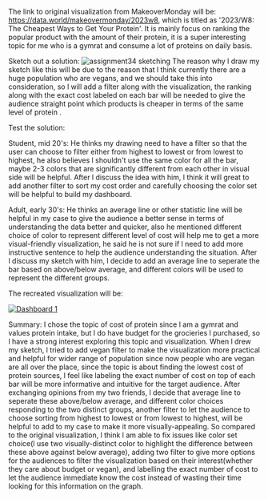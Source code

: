 The link to original visualization from MakeoverMonday will be: https://data.world/makeovermonday/2023w8, 
which is titled as '2023/W8: The Cheapest Ways to Get Your Protein'. It is mainly focus on ranking the popular product with the amount of their protein, it is a super interesting topic for me who is a gymrat and consume a lot of proteins on daily basis.


Sketch out a solution:
![assignment34 sketching](https://github.com/qzhou2/portfolio-tellingdata/assets/122907703/61f1dfcd-07c7-4294-9360-7522d494b037)
The reason why l draw my sketch like this will be due to the reason that l think currently there are a huge population who are vegans, and we should take this into consideration, so l will add a filter along with the visualization, the ranking along with the exact cost labeled on each bar will be needed to give the audience straight point which products is cheaper in terms of the same level of protein .

Test the solution:

Student, mid 20's: He thinks my drawing need to have a filter so that the user can choose to filter either from highest to lowest or from lowest to highest, he also believes l shouldn't use the same color for all the bar, maybe 2-3 colors that are significantly different from each other in visual side will be helpful. After l discuss the idea with him, l think it will great to add another filter to sort my cost order and carefully choosing the color set will be helpful to build my dashboard.

Adult, early 30's: He thinks an average line or other statistic line will be helpful in my case to give the audience a better sense in terms of understanding the data better and quicker, also he mentioned different choice of color to 
represent different level of cost will help me to get a more visual-friendly visualization, he said he is not sure if l need to add more instructive sentence to help the audience understanding the situation. After l discuss my sketch with him, l decide to add an average line to seperate the bar based on above/below average, and different colors will be used to represent the different groups.


The recreated visualization will be:
<div class='tableauPlaceholder' id='viz1699941658982' style='position: relative'><noscript><a href='#'><img alt='Dashboard 1 ' src='https:&#47;&#47;public.tableau.com&#47;static&#47;images&#47;As&#47;Assignment34fortellingstorydata&#47;Dashboard1&#47;1_rss.png' style='border: none' /></a></noscript><object class='tableauViz'  style='display:none;'><param name='host_url' value='https%3A%2F%2Fpublic.tableau.com%2F' /> <param name='embed_code_version' value='3' /> <param name='site_root' value='' /><param name='name' value='Assignment34fortellingstorydata&#47;Dashboard1' /><param name='tabs' value='no' /><param name='toolbar' value='yes' /><param name='static_image' value='https:&#47;&#47;public.tableau.com&#47;static&#47;images&#47;As&#47;Assignment34fortellingstorydata&#47;Dashboard1&#47;1.png' /> <param name='animate_transition' value='yes' /><param name='display_static_image' value='yes' /><param name='display_spinner' value='yes' /><param name='display_overlay' value='yes' /><param name='display_count' value='yes' /><param name='language' value='en-US' /><param name='filter' value='publish=yes' /></object></div>
<script type='text/javascript'>
var divElement = document.getElementById('viz1699941658982');                    
var vizElement = divElement.getElementsByTagName('object')[0];                    
if ( divElement.offsetWidth > 800 ) { vizElement.style.width='800px';vizElement.style.height='627px';} else if ( divElement.offsetWidth > 500 ) { vizElement.style.width='800px';vizElement.style.height='627px';} else { vizElement.style.width='100%';vizElement.style.height='727px';}                     
var scriptElement = document.createElement('script');                    
scriptElement.src = 'https://public.tableau.com/javascripts/api/viz_v1.js';                    
vizElement.parentNode.insertBefore(scriptElement, vizElement);                
</script>

Summary:
I chose the topic of cost of protein since l am a gymrat and values protein intake, but l do have budget for the grocieries l purchased, so l have a strong interest exploring this topic and visualization.
When l drew my sketch, l tried to add vegan filter to make the visualization more practical and helpful for wider range of population since now people who are vegan are all over the place, since the topic is about finding the lowest cost of protein sources, l feel like labeling the exact number of cost on top of each bar will be more informative and intuitive for the target audience. 
After exchanging opinions from my two friends, l decide that average line to seperate these above/below average, and different color choices responding to the two distinct groups, another filter to let the audience to choose sorting from highest to lowest or from lowest to highest, will be helpful to add to my case to make it more visually-appealing.
So compared to the original visualization, l think l am able to fix issues like color set choice(l use two visually-distinct color to highlight the difference between these above against below average), adding two filter to give more options for the audiences to filter the visualization based on their interest(whether they care about budget or vegan), and labelling the exact number of cost to let the audience immediate know the cost instead of wasting their time looking for this information on the graph.

